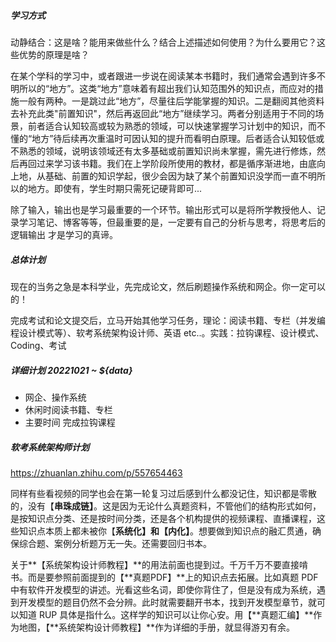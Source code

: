 ##### 学习方式

动静结合：这是啥？能用来做些什么？结合上述描述如何使用？为什么要用它？这些优势的原理是啥？

在某个学科的学习中，或者跟进一步说在阅读某本书籍时，我们通常会遇到许多不明所以的“地方”。这类“地方”意味着有超出我们认知范围外的知识点，而应对的措施一般有两种。一是跳过此“地方”，尽量往后学能掌握的知识。二是翻阅其他资料去补充此类"前置知识"，然后再返回此“地方”继续学习。两者分别适用于不同的场景，前者适合认知较高或较为熟悉的领域，可以快速掌握学习计划中的知识，而不懂的“地方”待后续再次重温时可因认知的提升而看明白原理。后者适合认知较低或不熟悉的领域，说明该领域还有太多基础或前置知识尚未掌握，需先进行修炼，然后再回过来学习该书籍。我们在上学阶段所使用的教材，都是循序渐进地，由底向上地，从基础、前置的知识学起，很少会因为缺了某个前置知识没学而一直不明所以的地方。即使有，学生时期只需死记硬背即可...

除了输入，输出也是学习最重要的一个环节。输出形式可以是将所学教授他人、记录学习笔记、博客等等，但最重要的是，一定要有自己的分析与思考，将思考后的逻辑输出 才是学习的真谛。



##### 总体计划

现在的当务之急是本科学业，先完成论文，然后刷题操作系统和网企。你一定可以的！

完成考试和论文提交后，立马开始其他学习任务，理论：阅读书籍、专栏（并发编程设计模式等）、软考系统架构设计师、英语 etc..。实践：拉钩课程、设计模式、Coding、考试



##### 详细计划 20221021 ~ ${data}

- 网企、操作系统
- 休闲时阅读书籍、专栏
- 主要时间 完成拉钩课程



##### 软考系统架构师计划

https://zhuanlan.zhihu.com/p/557654463

同样有些看视频的同学也会在第一轮复习过后感到什么都没记住，知识都是零散的，没有【**串珠成链】**。这是因为无论什么真题资料，不管他们的结构形式如何，是按知识点分类、还是按时间分类，还是各个机构提供的视频课程、直播课程，这些知识点本质上都未被你【**系统化】和【内化】**。想要做到知识点的融汇贯通，确保综合题、案例分析题万无一失。还需要回归书本。

关于**【系统架构设计师教程】**的用法前面也提到过。千万千万不要直接啃书。而是要参照前面提到的【**真题PDF】**上的知识点去拓展。比如真题 PDF 中有软件开发模型的讲述。光看这些名词，即使你背住了，但是没有成为系统，遇到开发模型的题目仍然不会分辨。此时就需要翻开书本，找到开发模型章节，就可以知道 RUP 具体是指什么。这样学的知识可以让你心安。用【**真题汇编】**作为地图，【**系统架构设计师教程】**作为详细的手册，就显得游刃有余。
